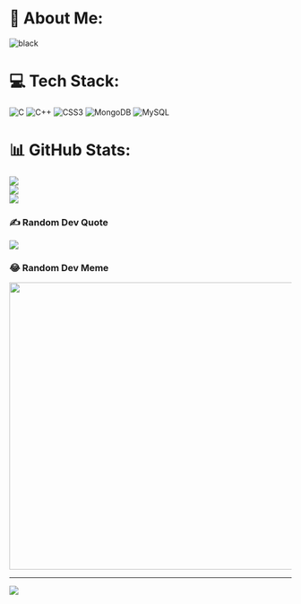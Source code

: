 # 💫 About Me:

![black](https://user-images.githubusercontent.com/120033964/211802915-2565c54f-0034-4de3-976b-2466317d59a7.jpg)


# 💻 Tech Stack:
![C](https://img.shields.io/badge/c-%2300599C.svg?style=for-the-badge&logo=c&logoColor=white) ![C++](https://img.shields.io/badge/c++-%2300599C.svg?style=for-the-badge&logo=c%2B%2B&logoColor=white) ![CSS3](https://img.shields.io/badge/css3-%231572B6.svg?style=for-the-badge&logo=css3&logoColor=white) ![MongoDB](https://img.shields.io/badge/MongoDB-%234ea94b.svg?style=for-the-badge&logo=mongodb&logoColor=white) ![MySQL](https://img.shields.io/badge/mysql-%2300f.svg?style=for-the-badge&logo=mysql&logoColor=white)
# 📊 GitHub Stats:
![](https://github-readme-stats.vercel.app/api?username=shuvrapovaku&theme=radical&hide_border=false&include_all_commits=true&count_private=false)<br/>
![](https://github-readme-streak-stats.herokuapp.com/?user=shuvrapovaku&theme=radical&hide_border=false)<br/>
![](https://github-readme-stats.vercel.app/api/top-langs/?username=shuvrapovaku&theme=radical&hide_border=false&include_all_commits=true&count_private=false&layout=compact)

### ✍️ Random Dev Quote
![](https://quotes-github-readme.vercel.app/api?type=horizontal&theme=radical)

### 😂 Random Dev Meme
<img src="https://random-memer.herokuapp.com/" width="512px"/>

---
[![](https://visitcount.itsvg.in/api?id=shuvrapovaku&icon=8&color=0)](https://visitcount.itsvg.in)

<!-- Proudly created with GPRM ( https://gprm.itsvg.in ) -->

